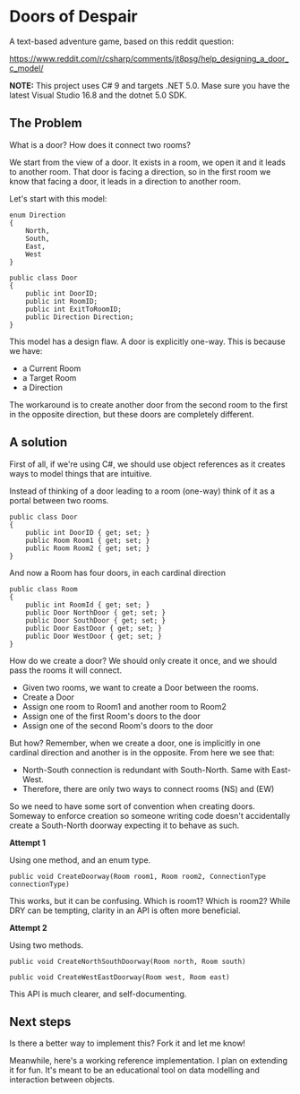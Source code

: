 # Doors of Despair

A text-based adventure game, based on this reddit question:

https://www.reddit.com/r/csharp/comments/jt8psg/help_designing_a_door_c_model/

**NOTE:** This project uses C# 9 and targets .NET 5.0. Mase sure you have the latest Visual Studio 16.8 and the dotnet 5.0 SDK.

## The Problem

What is a door? How does it connect two rooms?

We start from the view of a door. It exists in a room, we open it and it leads to another room. That door is facing a direction, so 
in the first room we know that facing a door, it leads in a direction to another room.

Let's start with this model:

```
enum Direction
{
	North,
	South,
	East,
	West
}

public class Door
{
    public int DoorID;
    public int RoomID;
    public int ExitToRoomID;
    public Direction Direction; 
}
```

This model has a design flaw. A door is explicitly one-way.  This is because we have:

* a Current Room 
* a Target Room
* a Direction

The workaround is to create another door from the second room to the first in the opposite direction, but these doors are completely different.

## A solution

First of all, if we're using C#, we should use object references as it creates ways to model things that are intuitive.

Instead of thinking of a door leading to a room (one-way) think of it as a portal between two rooms.

```
public class Door
{
    public int DoorID { get; set; }
    public Room Room1 { get; set; }
    public Room Room2 { get; set; }
}
```

And now a Room has four doors, in each cardinal direction 

```
public class Room
{
	public int RoomId { get; set; }
	public Door NorthDoor { get; set; }
	public Door SouthDoor { get; set; }
	public Door EastDoor { get; set; }
	public Door WestDoor { get; set; }
}
```

How do we create a door? We should only create it once, and we should pass the rooms it will connect.

* Given two rooms, we want to create a Door between the rooms.
* Create a Door
* Assign one room to Room1 and another room to Room2
* Assign one of the first Room's doors to the door
* Assign one of the second Room's doors to the door

But how? Remember, when we create a door, one is implicitly in one cardinal direction and another is in the opposite. From here we see that:

* North-South connection is redundant with South-North. Same with East-West.
* Therefore, there are only two ways to connect rooms (NS) and (EW)

So we need to have some sort of convention when creating doors. Someway to enforce creation so someone writing code doesn't accidentally  create a 
South-North doorway expecting it to behave as such.

**Attempt 1**

Using one method, and an enum type.

```
public void CreateDoorway(Room room1, Room room2, ConnectionType connectionType)
```

This works, but it can be confusing. Which is room1? Which is room2? While DRY can be tempting, clarity in an API is often more beneficial.


**Attempt 2**

Using two methods.

```
public void CreateNorthSouthDoorway(Room north, Room south)

public void CreateWestEastDoorway(Room west, Room east)
```

This API is much clearer, and self-documenting.

## Next steps

Is there a better way to implement this? Fork it and let me know!

Meanwhile, here's a working reference implementation.  I plan on extending it for fun. It's meant to be an educational tool on data modelling 
and interaction between objects. 

